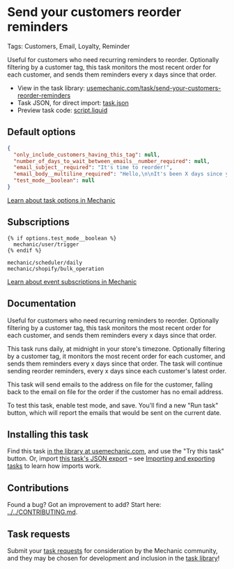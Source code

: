 # Send your customers reorder reminders

Tags: Customers, Email, Loyalty, Reminder

Useful for customers who need recurring reminders to reorder. Optionally filtering by a customer tag, this task monitors the most recent order for each customer, and sends them reminders every x days since that order.

* View in the task library: [usemechanic.com/task/send-your-customers-reorder-reminders](https://usemechanic.com/task/send-your-customers-reorder-reminders)
* Task JSON, for direct import: [task.json](../../tasks/send-your-customers-reorder-reminders.json)
* Preview task code: [script.liquid](./script.liquid)

## Default options

```json
{
  "only_include_customers_having_this_tag": null,
  "number_of_days_to_wait_between_emails__number_required": null,
  "email_subject__required": "It's time to reorder!",
  "email_body__multiline_required": "Hello,\n\nIt's been X days since your last order (ORDER_NUMBER). <a href=\"https://{{ shop.domain  }}/\">Return to our store</a>\n\nThanks,\n{{ shop.name }}",
  "test_mode__boolean": null
}
```

[Learn about task options in Mechanic](https://docs.usemechanic.com/article/471-task-options)

## Subscriptions

```liquid
{% if options.test_mode__boolean %}
  mechanic/user/trigger
{% endif %}

mechanic/scheduler/daily
mechanic/shopify/bulk_operation
```

[Learn about event subscriptions in Mechanic](https://docs.usemechanic.com/article/408-subscriptions)

## Documentation

Useful for customers who need recurring reminders to reorder. Optionally filtering by a customer tag, this task monitors the most recent order for each customer, and sends them reminders every x days since that order.

This task runs daily, at midnight in your store's timezone. Optionally filtering by a customer tag, it monitors the most recent order for each customer, and sends them reminders every x days since that order. The task will continue sending reorder reminders, every x days since each customer's latest order.

This task will send emails to the address on file for the customer, falling back to the email on file for the order if the customer has no email address.

To test this task, enable test mode, and save. You'll find a new "Run task" button, which will report the emails that would be sent on the current date.

## Installing this task

Find this task [in the library at usemechanic.com](https://usemechanic.com/task/send-your-customers-reorder-reminders), and use the "Try this task" button. Or, import [this task's JSON export](../../tasks/send-your-customers-reorder-reminders.json) – see [Importing and exporting tasks](https://docs.usemechanic.com/article/505-importing-and-exporting-tasks) to learn how imports work.

## Contributions

Found a bug? Got an improvement to add? Start here: [../../CONTRIBUTING.md](../../CONTRIBUTING.md).

## Task requests

Submit your [task requests](https://mechanic.canny.io/task-requests) for consideration by the Mechanic community, and they may be chosen for development and inclusion in the [task library](https://tasks.mechanic.dev/)!
